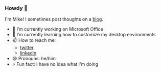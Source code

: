 ### Howdy 👋

I'm Mike! I sometimes post thoughts on a [blog](http://scaryrawr.github.io/).

- 🔭 I’m currently working on Microsoft Office
- 🌱 I’m currently learning how to customize my desktop environments
- 📫 How to reach me:
   - [twitter](https://twitter.com/scaryrawr)
   - [linkedin](https://www.linkedin.com/in/michael-wallio-05b53a32/)
- 😄 Pronouns: he/him
- ⚡ Fun fact: I have no idea what I'm doing
